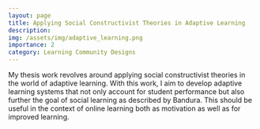```yaml
---
layout: page
title: Applying Social Constructivist Theories in Adaptive Learning
description: 
img: /assets/img/adaptive_learning.png
importance: 2
category: Learning Community Designs
---
```


My thesis work revolves around applying social constructivist theories in the world of adaptive learning. With this work, I aim to develop adaptive learning systems that not only account for student performance but also further the goal of social learning as described by Bandura. This should be useful in the context of online learning both as motivation as well as for improved learning. 